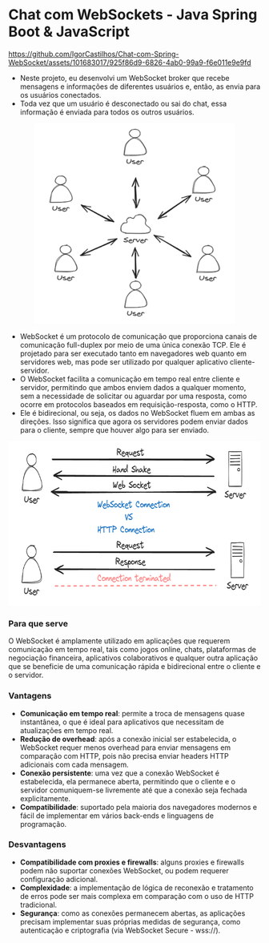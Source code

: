 # Chat com WebSockets - Java Spring Boot & JavaScript


https://github.com/IgorCastilhos/Chat-com-Spring-WebSocket/assets/101683017/925f86d9-6826-4ab0-99a9-f6e011e9e9fd


- Neste projeto, eu desenvolvi um WebSocket broker que recebe mensagens e informações de diferentes usuários e, então, as envia para os usuários conectados.
- Toda vez que um usuário é desconectado ou sai do chat, essa informação é enviada para todos os outros usuários.

<p align="center">
  <img src="src/main/resources/static/imgs/img.png" width="400" height="400" >
</p>

- WebSocket é um protocolo de comunicação que proporciona canais de comunicação full-duplex por meio de uma única conexão TCP. Ele é projetado para ser executado tanto em navegadores web quanto em servidores web, mas pode ser utilizado por qualquer aplicativo cliente-servidor.
- O WebSocket facilita a comunicação em tempo real entre cliente e servidor, permitindo que ambos enviem dados a qualquer momento, sem a necessidade de solicitar ou aguardar por uma resposta, como ocorre em protocolos baseados em requisição-resposta, como o HTTP.
- Ele é bidirecional, ou seja, os dados no WebSocket fluem em ambas as direções. Isso significa que agora os servidores podem enviar dados para o cliente, sempre que houver algo para ser enviado.

<p align="center">
  <img src="src/main/resources/static/imgs/2.png" width="736" height="328" >
</p>

### Para que serve

O WebSocket é amplamente utilizado em aplicações que requerem comunicação em tempo real, tais como jogos online, chats, plataformas de negociação financeira, aplicativos colaborativos e qualquer outra aplicação que se beneficie de uma comunicação rápida e bidirecional entre o cliente e o servidor.

### Vantagens

- **Comunicação em tempo real**: permite a troca de mensagens quase instantânea, o que é ideal para aplicativos que
  necessitam de atualizações em tempo real.
- **Redução de overhead**: após a conexão inicial ser estabelecida, o WebSocket requer menos overhead para enviar
  mensagens em comparação com HTTP, pois não precisa enviar headers HTTP adicionais com cada mensagem.
- **Conexão persistente**: uma vez que a conexão WebSocket é estabelecida, ela permanece aberta, permitindo que o
  cliente e o servidor comuniquem-se livremente até que a conexão seja fechada explicitamente.
- **Compatibilidade**: suportado pela maioria dos navegadores modernos e fácil de implementar em vários back-ends e
  linguagens de programação.

### Desvantagens

- **Compatibilidade com proxies e firewalls**: alguns proxies e firewalls podem não suportar conexões WebSocket, ou
  podem requerer configuração adicional.
- **Complexidade**: a implementação de lógica de reconexão e tratamento de erros pode ser mais complexa em comparação
  com o uso de HTTP tradicional.
- **Segurança**: como as conexões permanecem abertas, as aplicações precisam implementar suas próprias medidas de
  segurança, como autenticação e criptografia (via WebSocket Secure - wss://).

